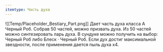 ```yaml
---
itemtype: Часть духа
---
```

![[Temp/Placeholder_Bestiary_Part.png]]
Дает часть духа класса А Черный Роб. Собрав 50 частей, можно призвать духа. Из 50 частей можно синтезировать ларь духа. В сундуке можно получить на выбор: Черный Роб либо Блеск · Черный Роб. Если дух достиг максимальной звездности, после применения дается пыль духа х4.
